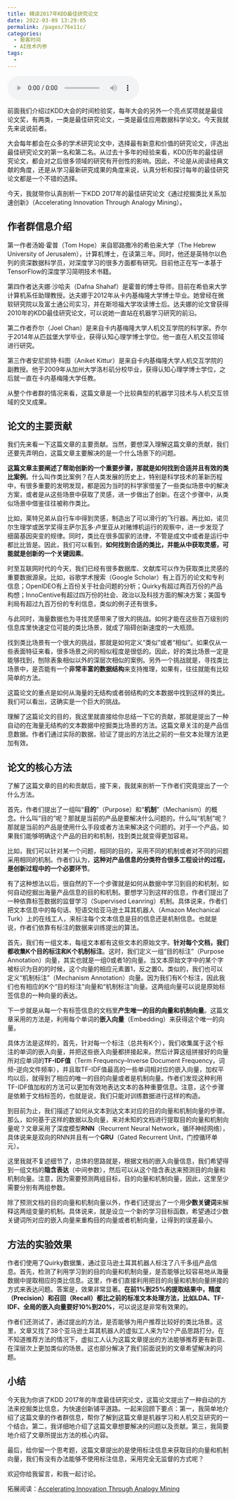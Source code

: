 ```yaml
---
title: 精读2017年KDD最佳研究论文
date: 2022-03-09 13:29:05
permalink: /pages/76e11c/
categories:
  - 极客时间
  - AI技术内参
tags:
  - 
---
```

<audio title="002.精读2017年KDD最佳研究论文" src="https://static001.geekbang.org/resource/audio/dc/75/dcd0d2117a91b5d1d79a389c57800a75.mp3" controls="controls"></audio> 
<p>前面我们介绍过KDD大会的时间检验奖，每年大会的另外一个亮点奖项就是最佳论文奖，有两类，一类是最佳研究论文，一类是最佳应用数据科学论文。今天我就先来说说前者。</p>
<p>大会每年都会在众多的学术研究论文中，选择最有新意和价值的研究论文，评选出最佳研究论文的第一名和第二名。从过去十多年的经验来看，KDD历年的最佳研究论文，都会对之后很多领域的研究有开创性的影响。因此，不论是从阅读经典文献的角度，还是从学习最新研究成果的角度来说，认真分析和探讨每年的最佳研究论文都是一个不错的选择。</p>
<p>今天，我就带你认真剖析一下KDD 2017年的最佳研究论文《通过挖掘类比关系加速创新》（Accelerating Innovation Through Analogy Mining）。</p>
<h2>作者群信息介绍</h2>
<p>第一作者汤姆·霍普（Tom Hope）来自耶路撒冷的希伯来大学（The Hebrew University of Jerusalem），计算机博士，在读第三年。同时，他还是英特尔以色列的资深数据科学员，对深度学习的很多方面都有研究。目前他正在写一本基于TensorFlow的深度学习简明技术书籍。</p>
<p>第四作者达夫娜·沙哈夫（Dafna Shahaf）是霍普的博士导师，目前在希伯来大学计算机系任助理教授。达夫娜于2012年从卡内基梅隆大学博士毕业。她曾经在微软研究院以及富士通公司实习，并在斯坦福大学攻读博士后。达夫娜的论文曾获得2010年的KDD最佳研究论文，可以说她一直站在机器学习研究的前沿。</p>
<p>第二作者乔尔（Joel Chan）是来自卡内基梅隆大学人机交互学院的科学家。乔尔于2014年从匹兹堡大学毕业，获得认知心理学博士学位。他一直在人机交互领域进行研究。</p>
<p>第三作者安尼凯特·科图（Aniket Kittur）是来自卡内基梅隆大学人机交互学院的副教授。他于2009年从加州大学洛杉矶分校毕业，获得认知心理学博士学位，之后就一直在卡内基梅隆大学任教。</p>
<p>从整个作者群的情况来看，这篇文章是一个比较典型的机器学习技术与人机交互领域的交叉成果。</p>
<h2>论文的主要贡献</h2>
<p>我们先来看一下这篇文章的主要贡献。当然，要想深入理解这篇文章的贡献，我们还要先弄明白，这篇文章主要解决的是一个什么场景下的问题。</p>
<!-- [[[read_end]]] -->
<p><strong>这篇文章主要阐述了帮助创新的一个重要步骤，那就是如何找到合适并且有效的类比案例</strong>。什么叫作类比案例？在人类发展的历史上，特别是科学技术的革新历程中，有很多重要的发明发现，都是因为当时的科学家借鉴了一些类似场景中的解决方案，或者是从这些场景中获取了灵感，进一步做出了创新。在这个步骤中，从类似场景中借鉴往往被称作类比。</p>
<p>比如，莱特兄弟从自行车中得到灵感，制造出了可以滑行的飞行器。再比如，诺贝尔生理学或医学奖得主萨尔瓦多·卢里亚从对赌博机运行的观察中，进一步发现了细菌基因突变的规律。同时，类比在很多国家的法律，不管是成文中或者是运行中都比比皆是。因此，我们可以看到，<strong>如何找到合适的类比，并能从中获取灵感，可能就是创新的一个关键因素</strong>。</p>
<p>时至互联网时代的今天，我们已经有很多数据库、文献库可以作为获取类比灵感的重要数据源泉。比如，谷歌学术搜索（Google Scholar）有上百万的论文和专利信息；OpenIDEO有上百份关于社会问题的分析；Quirky有超过两百万份的产品构想；InnoCentive有超过四万份的社会、政治以及科技方面的解决方案；美国专利局有超过九百万份的专利信息，类似的例子还有很多。</p>
<p>与此同时，海量数据也为寻找灵感带来了很大的挑战。如何才能在这些百万级别的信息库里快速定位可能的类比场景，就成了阻碍创新速度的一大瓶颈。</p>
<p>找到类比场景有一个很大的挑战，那就是如何定义“类似”或者“相似”。如果仅从一些表面特征来看，很多场景之间的相似程度是很低的。因此，好的类比场景一定是能够找到，刨除表象相似以外的深层次相似的案例。另外一个挑战就是，寻找类比场景中，是否能有一个<strong>非常丰富的数据结构</strong>来支持推理，如果有，往往就能有比较简单的方法。</p>
<p>这篇论文的重点是如何从海量的无结构或者弱结构的文本数据中找到这样的类比。我们可以看出，这确实是一个巨大的挑战。</p>
<p>理解了这篇论文的目的，我这里就直接给你总结一下它的贡献，那就是提出了一种自动的在海量无结构的文本数据中挖掘类比场景的方法。这篇文章关注的是产品信息数据。作者们通过实际的数据，验证了提出的方法比之前的一些文本处理方法更加有效。</p>
<h2>论文的核心方法</h2>
<p>了解了这篇文章的目的和贡献后，接下来，我就来剖析一下作者们究竟提出了一个什么方法。</p>
<p>首先，作者们提出了一组叫“<strong>目的</strong>”（Purpose）和“<strong>机制</strong>”（Mechanism）的概念。什么叫“目的”呢？那就是当前的产品是要解决什么问题的。什么叫“机制”呢？那就是当前的产品是使用什么手段或者方法来解决这个问题的。对于一个产品，如果我们能够明确这个产品的目的和机制，找到类比就变得更加容易。</p>
<p>比如，我们可以针对某一个问题，相同的目的，采用不同的机制或者对不同的问题采用相同的机制。作者们认为，<strong>这种对产品信息的分类符合很多工程设计的过程，是创新过程中的一个必要环节</strong>。</p>
<p>有了这种想法以后，很自然的下一个步骤就是如何从数据中学习到目的和机制，如何自动挖掘出海量产品信息的目的和机制。要想学习到这样的信息，作者们提出了一种依靠标签数据的监督学习（Supervised Leanring）机制。具体说来，作者们把文本信息中的每句话、短语交给亚马逊土耳其机器人（Amazon Mechanical Turk）上的在线工人，来标注每个文本信息是目的信息还是机制信息。也就是说，作者们依靠有标注的数据来训练提出的算法。</p>
<p>首先，我们有一组文本，每组文本都有这些文本的原始文字。<strong>针对每个文档，我们都收集K个目的标注和K个机制标注</strong>。这时，我们定义一组“目的标注”（Purpose Annotation）向量，其实也就是一组0或者1的向量。当文本原始文字中的某个字被标识为目的的时候，这个向量的相应元素置1，反之置0。类似的，我们也可以定义“机制标注”（Mechanism Annotation）向量。因为我们有K个标注，因此我们也有相应的K个“目的标注”向量和“机制标注”向量。这两组向量可以说是原始标签信息的一种向量的表达。</p>
<p>下一步就是从每一个有标签信息的文档里<strong>产生唯一的目的向量和机制向量</strong>。这篇文章采用的方法是，利用每个单词的<strong>嵌入向量</strong>（Embedding）来获得这个唯一的向量。</p>
<p>具体方法是这样的，首先，针对每一个标注（总共有K个），我们收集属于这个标注的单词的嵌入向量，并把这些嵌入向量都拼接起来。然后计算这组拼接好的向量所对应单词的<strong>TF-IDF值</strong>（Term Frequency–Inverse Document Frequency，词频-逆向文件频率），并且取TF-IDF值最高的一些单词相对应的嵌入向量，加权平均以后，就得到了相应的唯一的目的向量或者是机制向量。作者们发现这种利用TF-IDF值加权的方法可以更加有效地表达文本的各种重要信息。注意，这个步骤是依赖于文档标签的，也就是说，我们只能对训练数据进行这样的构造。</p>
<p>到目前为止，我们描述了如何从文本到达文本对应的目的向量和机制向量的步骤。那么，如何基于这样的数据以及向量，来对未知的文档进行提取目的向量和机制向量呢？文章采用了深度模型<strong>RNN</strong>（Recurrent Neural Network，循环神经网络），具体说来是双向的RNN并且有一个<strong>GRU</strong>（Gated Recurrent Unit，门控循环单元）。</p>
<p>这里我就不复述细节了，总体的思路就是，根据文档的嵌入向量信息，我们希望得到一组文档的<strong>隐含表达</strong>（中间参数），然后可以从这个隐含表达来预测目的向量和机制向量。注意，因为需要预测两组目标，目的向量和机制向量，因此，这里至少需要分别有两组参数。</p>
<p>除了预测文档的目的向量和机制向量以外，作者们还提出了一个用<strong>少数关键词</strong>来解释这两组变量的机制。具体说来，就是设立一个新的学习目标函数，希望通过少数关键词所对应的嵌入向量来重构目的向量或者机制向量，让得到的误差最小。</p>
<h2>方法的实验效果</h2>
<p>作者们使用了Quirky数据集，通过亚马逊土耳其机器人标注了八千多组产品信息。首先，检测了利用学习到的目的向量和机制向量，是否能够比较容易地从海量数据中提取相应的类比信息。这里，作者们直接利用把目的向量和机制向量拼接的方式来表达问题。答案是，效果非常显著。<strong>在前1%到25%的提取结果中，精度（Precision）和召回（Recall）都比之前的标准文本处理方法，比如LDA、TF-IDF、全局的嵌入向量要好10%到20%</strong>，可以说这是非常有效果的。</p>
<p>作者们还测试了，通过提出的方法，是否能够为用户推荐比较好的类比场景。这里，文章又找了38个亚马逊土耳其机器人的虚拟工人来为12个产品思路打分。在不知道推荐方法的情况下，虚拟工人认为这篇文章提出的方法能够推荐更有新意、在深层次上更加类似的场景。这也部分解决了我们前面说到的文章希望解决的问题。</p>
<h2>小结</h2>
<p>今天我为你讲了KDD 2017年的年度最佳研究论文，这篇论文提出了一种自动的方法来挖掘类比信息，为快速创新铺平道路。一起来回顾下要点：第一，我简单地介绍了这篇文章的作者群信息，帮你了解到这篇文章是机器学习和人机交互研究的一个结合。第二，我详细地介绍了这篇文章想要解决的问题以及贡献。第三，我简要地介绍了文章所提出方法的核心内容。</p>
<p>最后，给你留一个思考题，这篇文章提出的是使用标注信息来获取目的向量和机制向量，我们有没有办法能够不使用标注信息，采用完全无监督的方式呢？</p>
<p>欢迎你给我留言，和我一起讨论。</p>
<p>拓展阅读：<a href="http://www.hyadatalab.com/papers/analogy-kdd17.pdf">Accelerating Innovation Through Analogy Mining</a></p>
<p></p>
